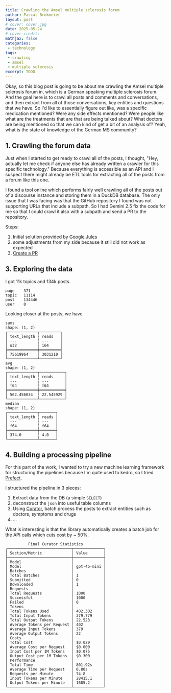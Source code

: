 ```yaml
---
title: Crawling the Amsel multiple sclerosis forum
author: Pascal Brokmeier
layout: post
# cover: cover.jpg
date: 2025-05-24
# cover-credit: 
mathjax: false
categories:
 - technology
tags: 
 - crawling
 - amsel
 - multiple sclerosis
excerpt: TODO
---
```


Okay, so this blog post is going to be about me crawling the Amsel multiple sclerosis forum in, which is a German speaking multiple sclerosis forum. And the goal here is to crawl all posts and comments and conversations, and then extract from all of those conversations, key entities and questions that we have. So I'd like to essentially figure out like, was a specific medication mentioned? Were any side effects mentioned? Were people like what are the treatments that are that are being talked about? What doctors are being mentioned so that we can kind of get a bit of an analysis of? Yeah, what is the state of knowledge of the German MS community?


## 1. Crawling the forum data

Just when I started to get ready to crawl all of the posts, I thought, "Hey, actually let me check if anyone else has already written a crawler for this specific technology." Because everything is accessible as an API and I suspect there might already be ETL tools for extracting all of the posts from a forum like this one.

I found a tool
online which performs fairly well crawling all of the posts out of a discourse instance
and storing them in a DuckDB database. The only issue that I was facing was that the
GitHub repository I found was not supporting URLs that include a subpath. So I had Gemini
2.5 fix the code for me so that I could crawl it also with a subpath and send a PR to the
repository.

Steps: 

1. Initial solution provided by [Google Jules](https://jules.google.com/)
2. some adjustments from my side because it still did not work as expected
3. [Create a PR](https://github.com/trozzelle/DiscourseCrawler/pull/2)

## 3. Exploring the data 

I got  11k topics and 134k posts. 

```
page	371
topic	11114
post	134446
user	0
```

Looking closer at the posts, we have

```
sums
shape: (1, 2)
┌─────────────┬─────────┐
│ text_length ┆ reads   │
│ ---         ┆ ---     │
│ u32         ┆ i64     │
╞═════════════╪═════════╡
│ 75619964    ┆ 3031210 │
└─────────────┴─────────┘
avg
shape: (1, 2)
┌─────────────┬───────────┐
│ text_length ┆ reads     │
│ ---         ┆ ---       │
│ f64         ┆ f64       │
╞═════════════╪═══════════╡
│ 562.456034  ┆ 22.545929 │
└─────────────┴───────────┘
median
shape: (1, 2)
┌─────────────┬───────┐
│ text_length ┆ reads │
│ ---         ┆ ---   │
│ f64         ┆ f64   │
╞═════════════╪═══════╡
│ 374.0       ┆ 4.0   │
└─────────────┴───────┘
```

## 4. Building a processing pipeline

For this part of the work, I wanted to try a new machine learning framework for
structuring the pipelines because I'm quite used to kedro, so I tried [Prefect](https://docs.prefect.io/v3/get-started/quickstart).

I structured the pipeline in 3 pieces:

1. Extract data from the DB (a simple `SELECT`)
2. deconstruct the `json` into useful table columns 
3. Using [Curator](https://github.com/bespokelabsai/curator?tab=readme-ov-file), batch process the posts to extract entities such as doctors, symptoms and drugs
4. ...

What is interesting is that the library automatically creates a batch job for the API calls which cuts cost by ~ 50%. 


```
          Final Curator Statistics
╭────────────────────────────┬─────────────╮
│ Section/Metric             │ Value       │
├────────────────────────────┼─────────────┤
│ Model                      │             │
│ Model                      │ gpt-4o-mini │
│ Batches                    │             │
│ Total Batches              │ 1           │
│ Submitted                  │ 0           │
│ Downloaded                 │ 1           │
│ Requests                   │             │
│ Total Requests             │ 1000        │
│ Successful                 │ 1000        │
│ Failed                     │ 0           │
│ Tokens                     │             │
│ Total Tokens Used          │ 402,302     │
│ Total Input Tokens         │ 379,779     │
│ Total Output Tokens        │ 22,523      │
│ Average Tokens per Request │ 402         │
│ Average Input Tokens       │ 379         │
│ Average Output Tokens      │ 22          │
│ Costs                      │             │
│ Total Cost                 │ $0.029      │
│ Average Cost per Request   │ $0.000      │
│ Input Cost per 1M Tokens   │ $0.075      │
│ Output Cost per 1M Tokens  │ $0.300      │
│ Performance                │             │
│ Total Time                 │ 801.92s     │
│ Average Time per Request   │ 0.80s       │
│ Requests per Minute        │ 74.8        │
│ Input Tokens per Minute    │ 28415.1     │
│ Output Tokens per Minute   │ 1685.2      │
╰────────────────────────────┴─────────────╯
```


